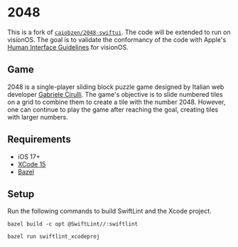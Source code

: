 # 2048

This is a fork of [`caiobzen/2048-swiftui`](https://github.com/caiobzen/2048-swiftui). The code will be extended to run on visionOS. The goal is to validate the conformancy of the code with Apple's [Human Interface Guidelines](https://developer.apple.com/design/human-interface-guidelines/) for visionOS.

## Game

2048 is a single-player sliding block puzzle game designed by Italian web developer [Gabriele Cirulli](https://gabrielecirulli.com). The game's objective is to slide numbered tiles on a grid to combine them to create a tile with the number 2048. However, one can continue to play the game after reaching the goal, creating tiles with larger numbers.

## Requirements

- iOS 17+
- [XCode 15](https://developer.apple.com/xcode/)
- [Bazel](https://bazel.build/)

## Setup

Run the following commands to build SwiftLint and the Xcode project.

```shell
bazel build -c opt @SwiftLint//:swiftlint

bazel run swiftlint_xcodeproj
```
